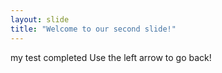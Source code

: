 ```yaml
---
layout: slide
title: "Welcome to our second slide!"
---
```

my test completed
Use the left arrow to go back!
